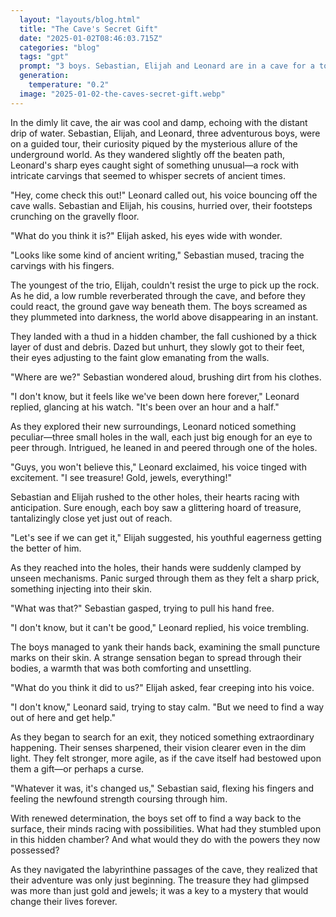 ```yaml
---
  layout: "layouts/blog.html"
  title: "The Cave's Secret Gift"
  date: "2025-01-02T08:46:03.715Z"
  categories: "blog"
  tags: "gpt"
  prompt: "3 boys. Sebastian, Elijah and Leonard are in a cave for a tour. One boy finds a rock with carvings. He calls the 2 cousins to come and check it out. The youngest grabs thr rock and the floor breaks beneath them. They fall very deep down. After 1:30 hour they see 3 holes in the wall. Leonard sees 3 holes in the wall. He puts his eye in it and sees treasure. He tells the Sebastian and Elijah to check the other holes and they also see treasure. As the 3 begin putting there hands to see if they van reach it something clamps on there hands and injects something in each of their bodies."
  generation: 
    temperature: "0.2"
  image: "2025-01-02-the-caves-secret-gift.webp"
---
```

In the dimly lit cave, the air was cool and damp, echoing with the distant drip of water. Sebastian, Elijah, and Leonard, three adventurous boys, were on a guided tour, their curiosity piqued by the mysterious allure of the underground world. As they wandered slightly off the beaten path, Leonard's sharp eyes caught sight of something unusual—a rock with intricate carvings that seemed to whisper secrets of ancient times.

"Hey, come check this out!" Leonard called out, his voice bouncing off the cave walls. Sebastian and Elijah, his cousins, hurried over, their footsteps crunching on the gravelly floor.

"What do you think it is?" Elijah asked, his eyes wide with wonder.

"Looks like some kind of ancient writing," Sebastian mused, tracing the carvings with his fingers.

The youngest of the trio, Elijah, couldn't resist the urge to pick up the rock. As he did, a low rumble reverberated through the cave, and before they could react, the ground gave way beneath them. The boys screamed as they plummeted into darkness, the world above disappearing in an instant.

They landed with a thud in a hidden chamber, the fall cushioned by a thick layer of dust and debris. Dazed but unhurt, they slowly got to their feet, their eyes adjusting to the faint glow emanating from the walls.

"Where are we?" Sebastian wondered aloud, brushing dirt from his clothes.

"I don't know, but it feels like we've been down here forever," Leonard replied, glancing at his watch. "It's been over an hour and a half."

As they explored their new surroundings, Leonard noticed something peculiar—three small holes in the wall, each just big enough for an eye to peer through. Intrigued, he leaned in and peered through one of the holes.

"Guys, you won't believe this," Leonard exclaimed, his voice tinged with excitement. "I see treasure! Gold, jewels, everything!"

Sebastian and Elijah rushed to the other holes, their hearts racing with anticipation. Sure enough, each boy saw a glittering hoard of treasure, tantalizingly close yet just out of reach.

"Let's see if we can get it," Elijah suggested, his youthful eagerness getting the better of him.

As they reached into the holes, their hands were suddenly clamped by unseen mechanisms. Panic surged through them as they felt a sharp prick, something injecting into their skin.

"What was that?" Sebastian gasped, trying to pull his hand free.

"I don't know, but it can't be good," Leonard replied, his voice trembling.

The boys managed to yank their hands back, examining the small puncture marks on their skin. A strange sensation began to spread through their bodies, a warmth that was both comforting and unsettling.

"What do you think it did to us?" Elijah asked, fear creeping into his voice.

"I don't know," Leonard said, trying to stay calm. "But we need to find a way out of here and get help."

As they began to search for an exit, they noticed something extraordinary happening. Their senses sharpened, their vision clearer even in the dim light. They felt stronger, more agile, as if the cave itself had bestowed upon them a gift—or perhaps a curse.

"Whatever it was, it's changed us," Sebastian said, flexing his fingers and feeling the newfound strength coursing through him.

With renewed determination, the boys set off to find a way back to the surface, their minds racing with possibilities. What had they stumbled upon in this hidden chamber? And what would they do with the powers they now possessed?

As they navigated the labyrinthine passages of the cave, they realized that their adventure was only just beginning. The treasure they had glimpsed was more than just gold and jewels; it was a key to a mystery that would change their lives forever.
